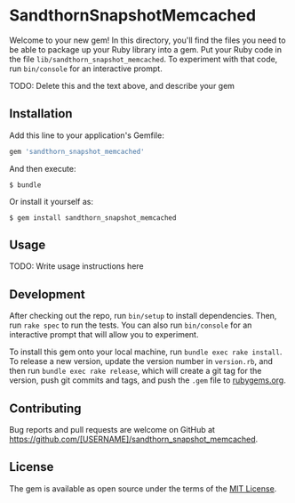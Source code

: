 # SandthornSnapshotMemcached

Welcome to your new gem! In this directory, you'll find the files you need to be able to package up your Ruby library into a gem. Put your Ruby code in the file `lib/sandthorn_snapshot_memcached`. To experiment with that code, run `bin/console` for an interactive prompt.

TODO: Delete this and the text above, and describe your gem

## Installation

Add this line to your application's Gemfile:

```ruby
gem 'sandthorn_snapshot_memcached'
```

And then execute:

    $ bundle

Or install it yourself as:

    $ gem install sandthorn_snapshot_memcached

## Usage

TODO: Write usage instructions here

## Development

After checking out the repo, run `bin/setup` to install dependencies. Then, run `rake spec` to run the tests. You can also run `bin/console` for an interactive prompt that will allow you to experiment.

To install this gem onto your local machine, run `bundle exec rake install`. To release a new version, update the version number in `version.rb`, and then run `bundle exec rake release`, which will create a git tag for the version, push git commits and tags, and push the `.gem` file to [rubygems.org](https://rubygems.org).

## Contributing

Bug reports and pull requests are welcome on GitHub at https://github.com/[USERNAME]/sandthorn_snapshot_memcached.

## License

The gem is available as open source under the terms of the [MIT License](https://opensource.org/licenses/MIT).
